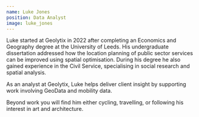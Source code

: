```yaml
---
name: Luke Jones
position: Data Analyst
image: luke_jones
---
```


Luke started at Geolytix in 2022 after completing an Economics and Geography degree at the University of Leeds. His undergraduate dissertation addressed how the location planning of public sector services can be improved using spatial optimisation. During his degree he also gained experience in the Civil Service, specialising in social research and spatial analysis. 

As an analyst at Geolytix, Luke helps deliver client insight by supporting work involving GeoData and mobility data.

Beyond work you will find him either cycling, travelling, or following his interest in art and architecture.
